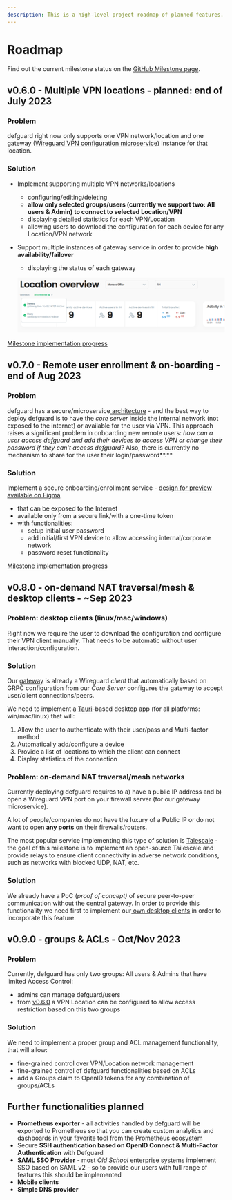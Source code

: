 ```yaml
---
description: This is a high-level project roadmap of planned features.
---
```


# Roadmap

Find out the current milestone status on the [GitHub Milestone page](https://github.com/DefGuard/defguard/milestones).

## v0.6.0 - Multiple VPN locations - planned: end of July 2023

### Problem

defguard right now only supports one VPN network/location and one gateway ([Wireguard VPN configuration microservice](../in-depth/architecture.md)) instance for that location.

### **Solution**

* Implement supporting multiple VPN networks/locations
  * configuring/editing/deleting
  * **allow only selected groups/users (currently we support two: All users & Admin) to connect to selected Location/VPN**
  * displaying detailed statistics for each VPN/Location
  * allowing users to download the configuration for each device for any Location/VPN network&#x20;
*   Support multiple instances of gateway service in order to provide **high availability/failover**

    * displaying the status of each gateway

    ![](../.gitbook/assets/gw.png)

[Milestone implementation progress](https://github.com/DefGuard/defguard/milestone/1)

## v0.7.0 - Remote user enrollment & on-boarding - end of Aug 2023

### Problem

defguard has a secure/microservice[ architecture](../in-depth/architecture.md) - and the best way to deploy defguard is to have the _core server_ inside the internal network (not exposed to the internet) or available for the user via VPN. This approach raises a significant problem in onboarding new remote users: _how can a user access defguard and add their devices to access VPN or change their password if they can't access defguard?_ Also, there is currently no mechanism to share for the user their login/password**.**&#x20;

### **Solution**

Implement a secure onboarding/enrollment service - [design for preview available on Figma](https://www.figma.com/file/uoFcgpOuVWa6g7tvKwB52o/defguard?type=design\&node-id=2138-5395\&mode=design\&t=fWyd8Cvl054jB4h4-0)

* that can be exposed to the Internet&#x20;
* available only from a secure link/with a one-time token
* with functionalities:
  * setup initial user password
  * add initial/first VPN device to allow accessing internal/corporate network
  * password reset functionality

[Milestone implementation progress](https://github.com/defguard/defguard/milestones/2)

## v0.8.0 - on-demand NAT traversal/mesh & desktop clients - \~Sep 2023&#x20;

### Problem: desktop clients (linux/mac/windows)

Right now we require the user to download the configuration and configure their VPN client manually. That needs to be automatic without user interaction/configuration.

### Solution

Our [gateway](https://github.com/DefGuard/gateway) is already a Wireguard _client_ that automatically based on GRPC configuration from our _Core Server_ configures the gateway to accept user/client connections/peers.

We need to implement a [Tauri](https://tauri.app/)-based desktop app (for all platforms: win/mac/linux) that will:

1. Allow the user to authenticate with their user/pass and Multi-factor method
2. Automatically add/configure a device
3. Provide a list of locations to which the client can connect
4. Display statistics of the connection

### Problem: on-demand NAT traversal/mesh networks

Currently deploying defguard requires to a) have a public IP address and b) open a Wireguard VPN port on your firewall server (for our gateway microservice).

A lot of people/companies do not have the luxury of a Public IP or do not want to open **any ports** on their firewalls/routers.

The most popular service implementing this type of solution is [Talescale](https://tailscale.com/) - the goal of this milestone is to implement an open-source Tailescale and provide relays to ensure client connectivity in adverse network conditions, such as networks with blocked UDP, NAT, etc.

### Solution

We already have a PoC (_proof of concept)_ of secure peer-to-peer communication without the central gateway. In order to provide this functionality we need first to implement our[ own desktop clients](roadmap.md#problem-desktop-clients-linux-mac-windows) in order to incorporate this feature.

## v0.9.0 - groups & ACLs -  Oct/Nov 2023

### Problem

Currently, defguard has only two groups: All users & Admins that have limited Access Control:

* admins can manage defguard/users
* from [v0.6.0](roadmap.md#v0.6.0-multiple-vpn-locations-planned-end-of-july-2023) a VPN Location can be configured to allow access restriction based on this two groups

### Solution

We need to implement a proper group and ACL management functionality, that will allow:

* fine-grained control over VPN/Location network management&#x20;
* fine-grained control of defguard functionalities based on ACLs
* add a Groups claim to OpenID tokens for any combination of groups/ACLs

## Further functionalities planned

* **Prometheus exporter** - all activities handled by defguard will be exported to Prometheus so that you can create custom analytics and dashboards in your favorite tool from the Prometheus ecosystem
* Secure **SSH authentication based on OpenID Connect & Multi-Factor Authentication** with Defguard
* **SAML SSO Provider** - most _Old School_ enterprise systems implement SSO based on SAML v2 - so to provide our users with full range of features this should be implemented
* **Mobile clients**
* **Simple DNS provider**






